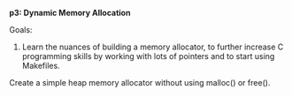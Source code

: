 **p3: Dynamic Memory Allocation**  
  
Goals:  
1. Learn the nuances of building a memory allocator, to further increase C programming skills by working with lots of pointers and to start using Makefiles.  
  
Create a simple heap memory allocator without using malloc() or free().
